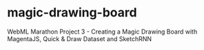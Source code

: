 # magic-drawing-board
WebML Marathon Project 3 - Creating a Magic Drawing Board with MagentaJS, Quick &amp; Draw Dataset and SketchRNN
